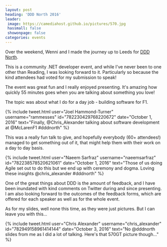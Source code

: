 ```yaml
---
layout: post
heading: 'DDD North 2016'
leader:
 image: https://camediahost.github.io/pictures/570.jpg
 hassmall: false
 showonpage: false
categories: events
---
```


Over the weekend, Wenni and I made the journey up to Leeds for [DDD North](https://web.archive.org/web/20180126002152/http://dddnorth.co.uk).

This is a community .NET developer event, and while I've never been to one other than Reading, I was looking forward to it. Particularly so because the kind attendees had voted for my submission to speak!

The event was great fun and I really enjoyed presenting. It's amazing how quickly 55 minutes goes when you are talking about something you love!

The topic was about what I do for a day job - building software for F1.

{% include tweet.html user="Joel Hammond-Turner" username="rammesses" id="782230429768220672" date="October 1, 2016" text="Finally, @Chris_Alexander talking about software development at @McLarenF1 #dddnorth" %}

This was a really fun talk to give, and hopefully everybody (60+ attendees!) managed to get something out of it, that might help them with their work on a day to day basis.

{% include tweet.html user="Naeem Sarfraz" username="naeemsarfraz" id="782238578520621061" date="October 1, 2016" text="Those of us doing Agile set out to do this but we end up with ceremony and dogma. Loving these insights @chris_alexander #dddnorth" %}

One of the great things about DDD is the amount of feedback, and I have been inundated with kind comments on Twitter during and since presenting. I am also looking forward to the outcomes of the feedback forms, which are offered for each speaker as well as for the whole event.

As for my slides, well none this time, as they were just pictures. But I can leave you with this...

{% include tweet.html user="Chris Alexander" username="chris_alexander" id="782949158961414144" date="October 3, 2016" text="No @dddnorth slides from me as I did a lot of talking. Here's that 570GT picture though..." %}